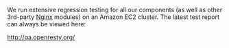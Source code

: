 <!---
    @title         Quality Assurance
    @creator       Yichun Zhang
    @created       2012-04-29 02:40 GMT
    @modifier      YichunZhang
    @modified      2012-04-29 02:41 GMT
    @changecount   3
--->

We run extensive regression testing for all our components (as well as other 3rd-party [Nginx](nginx/) modules) on an Amazon EC2 cluster. The latest test report can always be viewed here:

http://qa.openresty.org/

